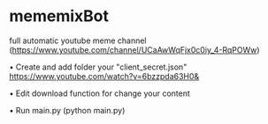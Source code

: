 # mememixBot 
full automatic youtube meme channel
(https://www.youtube.com/channel/UCaAwWqFjx0c0iy_4-RqPOWw)

  • Create and add folder your "client_secret.json"
    https://www.youtube.com/watch?v=6bzzpda63H0&
  
  • Edit download function for change your content
  
  • Run main.py (python main.py)
